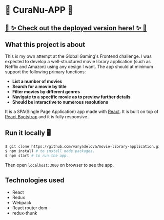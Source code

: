 
                     

# 💼 CuraNu-APP 💼 
## [ 🔮 ✨ Check out the deployed version here! ✨ 🔮](https://gallant-brattain-9ebaeb.netlify.com/)
## What this project is about
This is my own attempt at the Global Gaming's Frontend challenge. I was expected to develop a well-structured movie library application (such as Netflix and Amazon) using any design I want. The app should at minimum support the following primary functions:
- **List a number of movies**
- **Search for a movie by title**
- **Filter movies by different genres**
- **Navigate to a specific movie as to preview further details**
- **Should be interactive to numerous resolutions**

It is a SPA(Single Page Application) app made with [React](https://reactjs.org/). It is built on top of [React Bootstrap](https://react-bootstrap.github.io/) and it is fully responsive.

## Run it locally 🖥
```bash
$ git clone https://github.com/vanyadelova/movie-library-application.git
$ npm install # to install node packages.
$ npm start # to run the app.
```
Then open `localhost:3000` on browser to see the app.


## Technologies used

- React
- Redux
- Webpack
- React router dom
- redux-thunk





